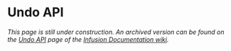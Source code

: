 # Undo API #

_This page is still under construction. An archived version can be found on the [Undo API](http://wiki.fluidproject.org/display/docs/Undo+API) page of the [Infusion Documentation wiki](http://wiki.fluidproject.org/display/docs/Infusion+Documentation)._

